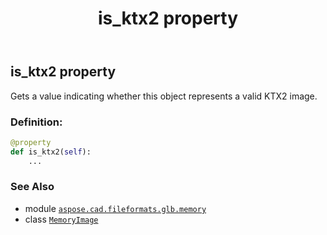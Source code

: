 ﻿---
title: is_ktx2 property
second_title: Aspose.CAD for Python via .NET API References
description: 
type: docs
weight: 170
url: /python-net/aspose.cad.fileformats.glb.memory/memoryimage/is_ktx2/
is_root: false
---

## is_ktx2 property


Gets a value indicating whether this object represents a valid KTX2 image.
### Definition:
```python
@property
def is_ktx2(self):
    ...
```

### See Also
* module [`aspose.cad.fileformats.glb.memory`](../../)
* class [`MemoryImage`](/cad/python-net/aspose.cad.fileformats.glb.memory/memoryimage)

